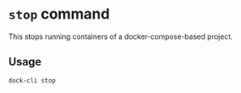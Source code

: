 # `stop` command

This stops running containers of a docker-compose-based project.

## Usage

```
dock-cli stop
```
